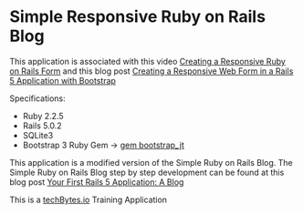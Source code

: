 # Simple Responsive Ruby on Rails Blog

This application is associated with this video [Creating a Responsive Ruby on Rails Form]() and this blog post [Creating a Responsive Web Form in a Rails 5 Application with Bootstrap](https://techbytes.io/2017/04/15/creating-responsive-form-in-a-rails-application-with-bootstrap/)

Specifications:

* Ruby 2.2.5
* Rails 5.0.2
* SQLite3
* Bootstrap 3 Ruby Gem ->  [gem bootstrap_jt](https://rubygems.org/gems/bootstrap_jt)

This application is a modified version of the Simple Ruby on Rails Blog. The Simple Ruby on Rails Blog step by step development can be found at this blog post [Your First Rails 5 Application: A Blog](https://techbytes.io/2017/04/06/your-first-rails-5-application-the-blog/) 


This is a [techBytes.io](https://techbytes.io/) Training Application

